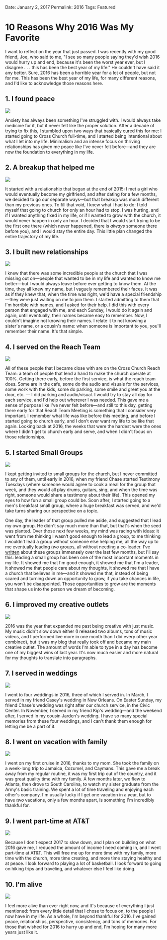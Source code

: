 
Date: January 2, 2017
Permalink: 2016
Tags: Featured

# 10 Reasons Why 2016 Was My Favorite

I want to reflect on the year that just passed. I was recently with my good friend, Joe, who said to me, "I see so many people saying they'd wish 2016 would hurry up and end, because it's been the worst year ever, but I disagree . . . this has been the best year of my life." He couldn't have said it any better. Sure, 2016 has been a horrible year for a lot of people, but not for me. This has been the best year of my life, for many different reasons, and I'd like to acknowledge those reasons here.

## 1. I found peace

![][image-1]

Anxiety has always been something I've struggled with. I would always take medicine for it, but it never felt like the proper solution. After a decade of trying to fix this, I stumbled upon two ways that basically cured this for me: I started going to Cross Church full-time, and I started being intentional about what I let into my life. Minimalism and an intense focus on thriving relationships has given me peace like I've never felt before—and they are now the foundation to everything in my life.

## 2. A breakup that helped me

![][image-2]

It started with a relationship that began at the end of 2015: I met a girl who would eventually become my girlfriend, and after dating for a few months, we decided to go our separate ways—but that breakup was much different than my previous ones. To fill that void, I knew what I had to do: I told myself that going to church for only an hour had to stop. I was hurting, and if I wanted anything fixed in my life, or if I wanted to grow with the church, it would never happen in only an hour. I decided that I would start trying to be the first one there (which never happened, there is *always* someone there before you), and I would stay the entire day. This little plan changed the entire trajectory of my life.

## 3. I built new relationships

![][image-3]

I knew that there was some incredible people at the church that I was missing out on—people that wanted to be in my life and wanted to know me better—but I would always leave before ever getting to know them. At the time, they all knew my name, but I vaguely remembered their faces. It was as if they knew that, when the time was right, we'd have a special friendship—they were just waiting on me to join them. I started admitting to them that I'm horrible with names, and I asked for their help. I did this with every person that engaged with me, and each Sunday, I would do it again and again, until eventually, their names became easy to remember. Now, I couldn't imagine not knowing their names. I relate it to not knowing a sister's name, or a cousin's name: when someone is important to you, you'll remember their name. It's that simple.

## 4. I served on the Reach Team

![][image-4]

All of these people that I became close with are on the Cross Church Reach Team: a team of people that lend a hand to make the church operate at 100%. Getting there early, before the first service, is what the reach team does. Some are in the cafe, some do the audio and visuals for the services, some work with the kids, some do parking, some smile and greet you at the door, etc. — I did parking and audio/visual. I would try to stay all day for each service, and I'd help out wherever I was needed. This gave me a sense of purpose like I've never felt before—and still to this day, getting there early for that Reach Team Meeting is something that I consider very important. I remember what life was like before this meeting, and before I started going to church early, and I don't ever want my life to be like that again. Looking back at 2016, the weeks that were the hardest were the ones where I didn't get to church early and serve, and when I didn't focus on those relationships.

## 5. I started Small Groups

![][image-5]

I kept getting invited to small groups for the church, but I never committed to any of them, until early in 2016, when my friend Chase started Testimony Tuesdays (where someone would agree to cook a meal for the group that week, and they would all play drums, guitars, sing, and when the time was right, someone would share a testimony about their life). This opened my eyes to how fun a small group could be. Soon after, I started going to a men's breakfast small group, where a huge breakfast was served, and we'd take turns sharing our perspective on a topic. 

One day, the leader of that group pulled me aside, and suggested that I lead my own group. He didn't say much more than that, but that's when the seed was planted. Over those next few weeks, my mind was racing with ideas: it went from me thinking I wasn't good enough to lead a group, to me thinking I wouldn't lead a group without someone else helping me, all the way up to me eventually leading *two* groups, all without needing a co-leader. I've [written][1] about these groups immensely over the last few months, but I'll say this: leading a small group has been one of the most important moments in my life. It showed me that I'm good enough, it showed me that I'm a leader, it showed me that people care about my thoughts, it showed me that I have a church that believes in me—and it showed me that, instead of being scared and turning down an opportunity to grow, if you take chances in life, you won't be disappointed. Those opportunities to grow are the moments that shape us into the person we dream of becoming.

## 6. I improved my creative outlets

![][image-6]

2016 was the year that expanded me past being creative with just music. My music didn't slow down either (I released two albums, tons of music videos, and I performed live more in one month than I did every other year combined), but it was my blog that really took off and became my main creative outlet. The amount of words I'm able to type in a day has become one of my biggest wins of last year. It's now much easier and more natural for my thoughts to translate into paragraphs.

## 7. I served in weddings

![][image-7]

I went to four weddings in 2016, three of which I served in. In March, I served in my friend Casey's wedding in New Orleans. On Easter Sunday, my friend Chase's wedding was right after our church service, in the Civic Center. In November, I served in my friend Kip's wedding—and the weekend after, I served in my cousin Jarden's wedding. I have so many special memories from these four weddings, and I can't thank them enough for letting me be a part of it.

## 8. I went on vacation with family

![][image-8]

I went on my first cruise in 2016, thanks to my mom. She took the family on a week-long trip to Jamaica, Cozumel, and Caymans. This gave me a break away from my regular routine, it was my first trip out of the country, and it was great quality time with my family. A few months later, we flew to Atlanta, then drove to South Carolina, to watch my sister graduate from the Army's basic training. We spent a lot of time traveling and enjoying each other's company. I'm usually lucky if I get one vacation in a year, but to have *two* vacations, only a few months apart, is something I'm incredibly thankful for. 

## 9. I went part-time at AT&T

![][image-9]

Because I don't expect 2017 to slow down, and I plan on building on what 2016 gave me, I reduced the amount of income I need coming in, and I went part-time at AT&T. This will free me up for more time with my family, more time with the church, more time creating, and more time staying healthy and at peace. I look forward to playing a lot of basketball. I look forward to going on hiking trips and traveling, and whatever else I feel like doing.

## 10. I'm alive

![][image-10]

I feel more alive than ever right now, and It's because of everything I just mentioned: from every little detail that I chose to focus on, to the people I now have in my life. As a whole, I'm beyond thankful for 2016. I've gained peace, relationships, perspective, consistency, and tons of memories. For those that wished for 2016 to hurry up and end, I'm hoping for many more years just like it.

[1]:	http://nashp.com/creative-minds-the-finale

[image-1]:	https://dl.dropboxusercontent.com/s/kbk1s99jow7ltfd/FullSizeRender%20(104).jpg
[image-2]:	https://dl.dropboxusercontent.com/s/da0x5dmkhhhadcw/FullSizeRender%20(115).jpg
[image-3]:	https://dl.dropboxusercontent.com/s/0vprwxvgsa6nmjk/FullSizeRender%20(112).jpg
[image-4]:	https://dl.dropboxusercontent.com/s/arj6y6uet9oioje/FullSizeRender%20(106).jpg
[image-5]:	https://dl.dropboxusercontent.com/s/pqw56ft2j9p7un2/FullSizeRender%20(99).jpg
[image-6]:	https://dl.dropboxusercontent.com/s/7aiv01jo6tc2x6s/FullSizeRender%20(109).jpg
[image-7]:	https://dl.dropboxusercontent.com/s/jxt12oc3xx0ouwf/IMG_0631.jpeg
[image-8]:	https://dl.dropboxusercontent.com/s/df7p4g9l10w3vqx/FullSizeRender%20(98).jpg
[image-9]:	https://dl.dropboxusercontent.com/s/dc0foi605oi1m4a/FullSizeRender%20(101).jpg
[image-10]:	https://dl.dropboxusercontent.com/s/0tlgwl8ghmwgslv/FullSizeRender%20(117).jpg